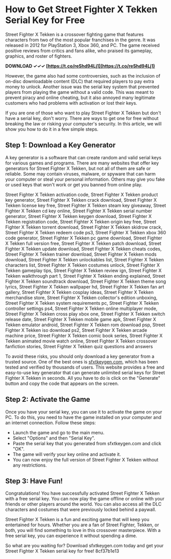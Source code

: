 # How to Get Street Fighter X Tekken Serial Key for Free
 
Street Fighter X Tekken is a crossover fighting game that features characters from two of the most popular franchises in the genre. It was released in 2012 for PlayStation 3, Xbox 360, and PC. The game received positive reviews from critics and fans alike, who praised its gameplay, graphics, and roster of fighters.
 
**DOWNLOAD ✓✓✓ [https://t.co/reShd94Lj1](https://t.co/reShd94Lj1)**


 
However, the game also had some controversies, such as the inclusion of on-disc downloadable content (DLC) that required players to pay extra money to unlock. Another issue was the serial key system that prevented players from playing the game without a valid code. This was meant to prevent piracy and online cheating, but it also annoyed many legitimate customers who had problems with activation or lost their keys.
 
If you are one of those who want to play Street Fighter X Tekken but don't have a serial key, don't worry. There are ways to get one for free without breaking the law or risking your computer's security. In this article, we will show you how to do it in a few simple steps.
 
## Step 1: Download a Key Generator
 
A key generator is a software that can create random and valid serial keys for various games and programs. There are many websites that offer key generators for Street Fighter X Tekken, but not all of them are safe or reliable. Some may contain viruses, malware, or spyware that can harm your computer or steal your personal information. Others may give you fake or used keys that won't work or get you banned from online play.
 
Street Fighter X Tekken activation code,  Street Fighter X Tekken product key generator,  Street Fighter X Tekken crack download,  Street Fighter X Tekken license key free,  Street Fighter X Tekken steam key giveaway,  Street Fighter X Tekken cd key online,  Street Fighter X Tekken serial number generator,  Street Fighter X Tekken keygen download,  Street Fighter X Tekken registration code,  Street Fighter X Tekken origin key free,  Street Fighter X Tekken torrent download,  Street Fighter X Tekken skidrow crack,  Street Fighter X Tekken redeem code ps3,  Street Fighter X Tekken xbox 360 code generator,  Street Fighter X Tekken pc game download,  Street Fighter X Tekken full version free,  Street Fighter X Tekken patch download,  Street Fighter X Tekken update download,  Street Fighter X Tekken cheats codes,  Street Fighter X Tekken trainer download,  Street Fighter X Tekken mods download,  Street Fighter X Tekken unlockables list,  Street Fighter X Tekken characters list,  Street Fighter X Tekken costumes unlock,  Street Fighter X Tekken gameplay tips,  Street Fighter X Tekken review ign,  Street Fighter X Tekken walkthrough part 1,  Street Fighter X Tekken ending explained,  Street Fighter X Tekken soundtrack download,  Street Fighter X Tekken theme song lyrics,  Street Fighter X Tekken wallpaper hd,  Street Fighter X Tekken fan art gallery,  Street Fighter X Tekken cosplay ideas,  Street Fighter X Tekken merchandise store,  Street Fighter X Tekken collector's edition unboxing,  Street Fighter X Tekken system requirements pc,  Street Fighter X Tekken controller settings ps4,  Street Fighter X Tekken online multiplayer mode,  Street Fighter X Tekken cross play xbox one,  Street Fighter X Tekken switch release date,  Street Fighter X Tekken mobile game apk,  Street Fighter X Tekken emulator android,  Street Fighter X Tekken rom download psp,  Street Fighter X Tekken iso download ps2,  Street Fighter X Tekken arcade machine price,  Street Fighter X Tekken comic book series,  Street Fighter X Tekken animated movie watch online,  Street Fighter X Tekken crossover fanfiction stories,  Street Fighter X Tekken quiz questions and answers
 
To avoid these risks, you should only download a key generator from a trusted source. One of the best ones is [sfxtkeygen.com](https://sfxtkeygen.com), which has been tested and verified by thousands of users. This website provides a free and easy-to-use key generator that can generate unlimited serial keys for Street Fighter X Tekken in seconds. All you have to do is click on the "Generate" button and copy the code that appears on the screen.
 
## Step 2: Activate the Game
 
Once you have your serial key, you can use it to activate the game on your PC. To do this, you need to have the game installed on your computer and an internet connection. Follow these steps:
 
- Launch the game and go to the main menu.
- Select "Options" and then "Serial Key".
- Paste the serial key that you generated from sfxtkeygen.com and click "OK".
- The game will verify your key online and activate it.
- You can now enjoy the full version of Street Fighter X Tekken without any restrictions.

## Step 3: Have Fun!
 
Congratulations! You have successfully activated Street Fighter X Tekken with a free serial key. You can now play the game offline or online with your friends or other players around the world. You can also access all the DLC characters and costumes that were previously locked behind a paywall.
 
Street Fighter X Tekken is a fun and exciting game that will keep you entertained for hours. Whether you are a fan of Street Fighter, Tekken, or both, you will find something to love in this crossover masterpiece. With a free serial key, you can experience it without spending a dime.
 
So what are you waiting for? Download sfxtkeygen.com today and get your Street Fighter X Tekken serial key for free!
 8cf37b1e13
 
